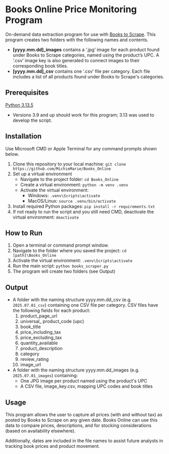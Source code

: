 # Books Online Price Monitoring Program
On-demand data extraction program for use with [Books to Scrape](https://books.toscrape.com/). This program creates two folders with the following names and contents.
- **[yyyy.mm.dd]_images** contains a ‘.jpg’ image for each product found under Books to Scrape categories, named using the product’s UPC. A ‘.csv’ image key is also generated to connect images to their corresponding book titles.
- **[yyyy.mm.dd]_csv** contains one ‘.csv’ file per category. Each file includes a list of all products found under Books to Scrape's categories. 


## Prerequisites
[Python 3.13.5](https://www.python.org/downloads/)
-	Versions 3.9 and up should work for this program; 3.13 was used to develop the script.

## Installation
Use Microsoft CMD or Apple Terminal for any command prompts shown below.
1. Clone this repository to your local machine:
```git clone https://github.com/MichieMarie/Books_Online``` 
2. Set up a virtual environment
   - Navigate to the project folder: ```cd Books_Online```
   - Create a virtual environment: ```python -m venv .venv```
   - Activate the virtual environment: 
     - Windows: ```.venv\Scripts\activate```
     - MacOS/Linux: ```source .venv/bin/activate```
3. Install required Python packages:
```pip install -r requirements.txt```
4. If not ready to run the script and you still need CMD, deactivate the virtual environment: ```deactivate```

## How to Run
1. Open a terminal or command prompt window.
2. Navigate to the folder where you saved the project: ```cd [path]\Books_Online```
3. Activate the virtual environment: ```.venv\Scripts\activate```
4. Run the main script: ```python books_scraper.py```
5. The program will create two folders (see Output) 

## Output
- A folder with the naming structure yyyy.mm.dd_csv (e.g. ```2025.07.01_csv```) containing one CSV file per category. CSV files have the following fields for each product:
  1. product_page_url
  2. universal_ product_code (upc)
  3. book_title
  4. price_including_tax
  5. price_excluding_tax
  6. quantity_available
  7. product_description
  8. category
  9. review_rating
  10. image_url
- A folder with the naming structure yyyy.mm.dd_images (e.g. ```2025.07.01_images```) containing:
  - One JPG image per product named using the product's UPC
  - A CSV file, image_key.csv, mapping UPC codes and book titles

## Usage
This program allows the user to capture all prices (with and without tax) as posted by Books to Scrape on any given date. Books Online can use this data to compare prices, descriptions, and for stocking considerations (based on availability elsewhere).

Additionally, dates are included in the file names to assist future analysts in tracking book prices and product movement.




